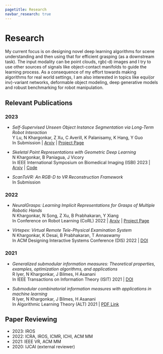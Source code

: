 ```yaml
---
pagetitle: Research
navbar_research: true
---
```


# Research

My current focus is on designing novel deep learning algorithms for scene
understanding and then using that for efficient grasping (as a downstream task).
The input modality can be point clouds, rgb(-d) images and I try to use other
sources of signals like object-contact manifolds to guide the learning process.
As a consequence of my effort towards making algorithms for real world settings,
I am also interested in topics like equi(or inv)-variant networks, deformable
object modeling, deep generative models and robust benchmarking for robot
manipulation.

## Relevant Publications

### 2023
- *Self-Supervised Unseen Object Instance Segmentation via Long-Term Robot Interaction* \
  Y Lu, N Khargonkar, Z Xu, C Averill, K Palanisamy, K Hang, Y Guo \
  In Submission | [Arxiv](https://arxiv.org/abs/2302.03793) |
  [Project Page](https://irvlutd.github.io/SelfSupervisedSegmentation/)

- *Skeletal Point Representations with Geometric Deep Learning* \
  N Khargonkar, B Paniagua, J Vicory \
  In IEEE International Symposium on Biomedical Imaging (ISBI) 2023 |
  [Arxiv](https://arxiv.org/abs/2303.02123) |
  [Code](https://github.com/kninad/skeleton-nn)

- *ScanToVR: An RGB-D to VR Reconstruction Framework* \
  In Submission

### 2022

- *NeuralGrasps: Learning Implicit Representations for Grasps of Multiple Robotic Hands* \
  N Khargonkar, N Song, Z Xu, B Prabhakaran, Y Xiang \
  In Conference on Robot Learning (CoRL) 2022 |
  [Arxiv](https://arxiv.org/abs/2207.02959) |
  [Project Page](https://irvlutd.github.io/NeuralGrasps/)

- *Virtepex: Virtual Remote Tele-Physical Examination System* \
  N Khargonkar, K Desai, B Prabhakaran, T Annaswamy \
  In ACM Designing Interactive Systems Conference (DIS) 2022 |
  [DOI](https://doi.org/10.1145/3532106.3533486)

### 2021
- *Generalized submodular information measures: Theoretical properties, examples, optimization algorithms, and applications* \
  R Iyer, N Khargonkar, J Bilmes, H Asanani \
  In IEEE Transactions on Information Theory (ISIT) 2021 |
  [DOI](https://doi.org/10.1109/TIT.2021.3123944)

- *Submodular combinatorial information measures with applications in machine learning* \
  R Iyer, N Khargonkar, J Bilmes, H Asanani \
  In Algorithmic Learning Theory (ALT) 2021 |
  [PDF Link](https://proceedings.mlr.press/v132/iyer21a.html)


## Paper Reviewing

- 2023: IROS
- 2022: ICRA, IROS, ICMR, ICHI, ACM MM
- 2021: IEEE VR, ACM MM
- 2020: IJCAI (external reviewer)



